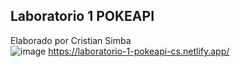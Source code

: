 ## Laboratorio 1 POKEAPI
Elaborado por Cristian Simba<br>
![image](https://github.com/cristian-simba/laboratorio-1-API/assets/117742977/c81684ac-18f0-4c26-80a5-bfbaad968fa5)
https://laboratorio-1-pokeapi-cs.netlify.app/

